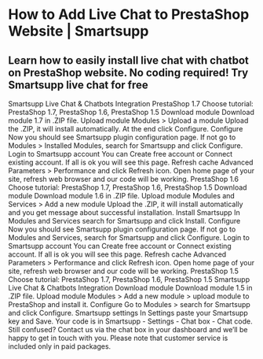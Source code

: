 # How to Add Live Chat to PrestaShop Website | Smartsupp
## Learn how to easily install live chat with chatbot on PrestaShop website. No coding required! Try Smartsupp live chat for free
Smartsupp Live Chat & Chatbots Integration
PrestaShop 1.7
Choose tutorial: PrestaShop 1.7, PrestaShop 1.6, PrestaShop 1.5
Download module
Download module 1.7 in .ZIP file. 
Upload module
Modules > Upload a module
Upload the .ZIP, it will install automatically. At the end click Configure.
Configure
Now you should see Smartsupp plugin configuration page. If not go to Modules > Installed Modules, search for Smartsupp and click Configure.
Login to Smartsupp account
You can Create free account or Connect existing account.
If all is ok you will see this page.
Refresh cache
Advanced Parameters > Performance and click Refresh icon.
Open home page of your site, refresh web browser and our code will be working.
PrestaShop 1.6
Choose tutorial: PrestaShop 1.7, PrestaShop 1.6, PrestaShop 1.5
Download module
Download module 1.6 in .ZIP file. 
Upload module
Modules and Services > Add a new module
Upload the .ZIP, it will install automatically and you get message about successful installation.
Install Smartsupp
In Modules and Services search for Smartsupp and click Install.
Configure
Now you should see Smartsupp plugin configuration page. If not go to Modules and Services, search for Smartsupp and click Configure.
Login to Smartsupp account
You can Create free account or Connect existing account.
If all is ok you will see this page.
Refresh cache
Advanced Parameters > Performance and click Refresh icon.
Open home page of your site, refresh web browser and our code will be working.
PrestaShop 1.5
Choose tutorial: PrestaShop 1.7, PrestaShop 1.6, PrestaShop 1.5
Smartsupp Live Chat & Chatbots Integration
Download module
Download module 1.5 in .ZIP file. 
Upload module
Modules > Add a new module > upload module to PrestaShop and install it.
Configure
Go to Modules > search for Smartsupp and click Configure.
Smartsupp settings
In Settings paste your Smartsupp key and Save.
Your code is in Smartsupp - Settings - Chat box - Chat code.
Still confused? Contact us via the chat box in your dashboard and we’ll be happy to get in touch with you. Please note that customer service is included only in paid packages.

